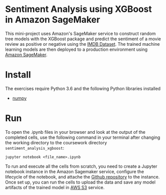 # Sentiment Analysis using XGBoost in Amazon SageMaker 

This mini-project uses Amazon's SageMaker service to construct random tree models with the XGBoost package and predict the sentiment of a movie review as positive or negative using the [IMDB Dataset](http://ai.stanford.edu/~amaas/data/sentiment/). The trained machine learning models are then deployed to a production environment using [Amazon SageMaker](https://aws.amazon.com/sagemaker). 

# Install

The exercises require Python 3.6 and the following Python libraries installed   
  - [numpy](https://numpy.org/)

# Run

To open the .ipynb files in your browser and look at the output of the completed cells, use the following command in your terminal after changing the working directory to the coursework directory `sentiment_analysis_xgboost`:
```
jupyter notebook <file_name>.ipynb
```

To run and execute all the cells from scratch, you need to create a Jupyter notebook instance in the Amazon Sagemaker service, configure the lifecycle of the notebook, and attache the [Github repository](https://github.com/wchowdhu/udacity-ml-engineer-nanodegree.git) to the instance. Once set up, you can run the cells to upload the data and save any model artifacts of the trained model in [AWS S3](https://aws.amazon.com/s3/) service.  



